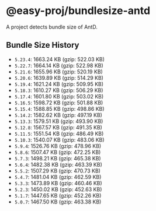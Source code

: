 # @easy-proj/bundlesize-antd

A project detects bundle size of AntD.

## Bundle Size History

- `5.23.4`: 1663.24 KB (gzip: 522.03 KB)
- `5.22.7`: 1664.14 KB (gzip: 522.98 KB)
- `5.21.6`: 1655.96 KB (gzip: 520.19 KB)
- `5.20.6`: 1639.89 KB (gzip: 514.29 KB)
- `5.19.4`: 1621.24 KB (gzip: 509.95 KB)
- `5.18.3`: 1610.27 KB (gzip: 506.29 KB)
- `5.17.4`: 1601.80 KB (gzip: 503.02 KB)
- `5.16.5`: 1598.72 KB (gzip: 501.88 KB)
- `5.15.4`: 1588.85 KB (gzip: 498.86 KB)
- `5.14.2`: 1582.62 KB (gzip: 497.19 KB)
- `5.13.3`: 1579.51 KB (gzip: 493.90 KB)
- `5.12.8`: 1567.57 KB (gzip: 491.35 KB)
- `5.11.5`: 1551.54 KB (gzip: 486.49 KB)
- `5.10.3`: 1540.07 KB (gzip: 483.06 KB)
- `5.9.4`: 1526.76 KB (gzip: 478.96 KB)
- `5.8.6`: 1507.47 KB (gzip: 472.25 KB)
- `5.7.3`: 1498.21 KB (gzip: 465.38 KB)
- `5.6.4`: 1482.38 KB (gzip: 463.39 KB)
- `5.5.2`: 1507.29 KB (gzip: 470.73 KB)
- `5.4.7`: 1481.04 KB (gzip: 462.59 KB)
- `5.3.3`: 1473.89 KB (gzip: 460.46 KB)
- `5.2.3`: 1450.02 KB (gzip: 452.63 KB)
- `5.1.7`: 1447.65 KB (gzip: 452.26 KB)
- `5.0.7`: 1467.50 KB (gzip: 463.38 KB)
